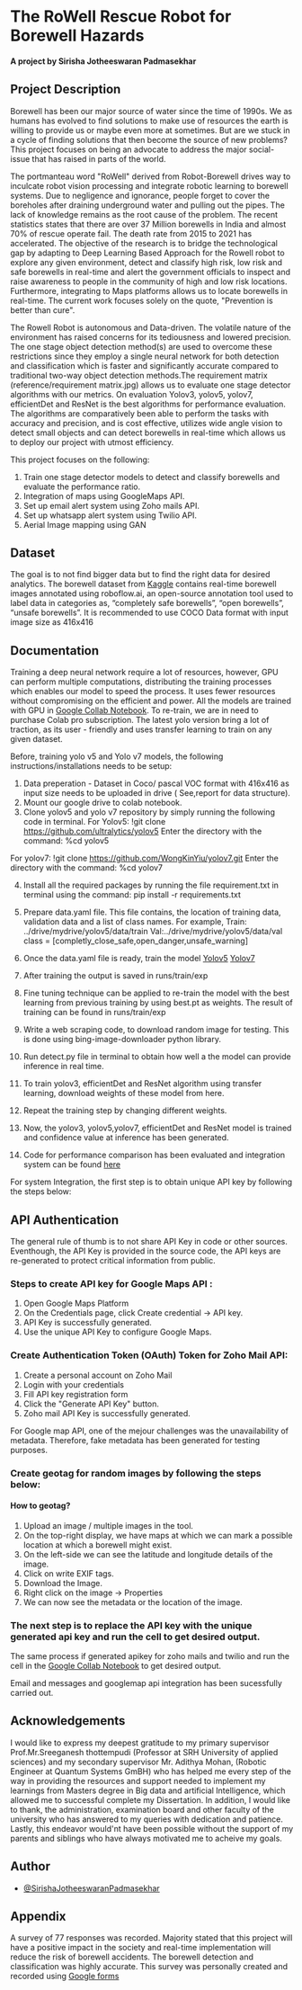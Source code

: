 
# The RoWell Rescue Robot for Borewell Hazards
#### A project by Sirisha Jotheeswaran Padmasekhar 

## Project Description 
Borewell has been our major source of water since the time of 1990s. We as humans has evolved to find solutions to make use of resources the earth is willing to provide us or maybe even more at sometimes. But are we stuck in a cycle of finding solutions that then become the source of new problems? This project focuses on being an advocate to address the major social-issue that has raised in parts of the world. 

The portmanteau word "RoWell" derived from Robot-Borewell drives way to inculcate robot vision processing and integrate robotic learning to borewell systems. Due to negligence and ignorance, people forget to cover the boreholes after draining underground water and pulling out the pipes. The lack of knowledge remains as the root cause of the problem. The recent statistics states that there are over 37 Million borewells in India and almost 70% of rescue operate fail. The death rate from 2015 to 2021 has accelerated. The objective of the research is to bridge the technological gap by adapting to Deep Learning Based Approach for the Rowell robot to explore any given environment, detect and classify high risk, low risk and safe borewells in real-time and alert the government officials to inspect and raise awareness to people in the community of high and low risk locations. Furthermore, integrating to Maps platforms allows us to locate borewells  in real-time. The current work focuses solely on the quote, "Prevention is better than cure".  

The Rowell  Robot is autonomous and Data-driven. The volatile nature of the environment has raised concerns for its tediousness and lowered precision. The one stage object detection method(s) are used to overcome these restrictions since they employ a single neural network for both detection and classification which is faster and significantly accurate compared to traditional two-way object detection methods.The requirement matrix (reference/requirement matrix.jpg) allows us to evaluate one stage detector algorithms with our metrics. On evaluation Yolov3, yolov5, yolov7, efficientDet and ResNet is the best algorithms for performance evaluation. The algorithms  are comparatively been able to perform the tasks with accuracy and precision, and is cost effective, utilizes wide angle vision to detect small objects and can detect borewells in real-time which allows us to deploy our project with utmost efficiency. 

This project focuses on the following:

1. Train one stage detector models to detect and classify borewells and evaluate the performance ratio. 
2. Integration of maps using GoogleMaps API. 
3. Set up email alert system using Zoho mails API. 
4. Set up whatsapp alert system using Twilio API.
5. Aerial Image mapping using GAN 

## Dataset

The goal is to not find bigger data but to find the right data for desired analytics. The borewell dataset from [Kaggle](https://www.kaggle.com/datasets/saktheeswaranswan/borewell-dataset-416-resize-tensorflow-yolo-voc?select=borewell+dataset) contains real-time borewell images annotated using roboflow.ai, an open-source annotation tool used to label data in categories as, “completely safe borewells”, “open borewells”, “unsafe borewells”. It is recommended to use COCO Data format with input image size as 416x416


## Documentation

Training a deep neural network require a lot of resources, however, GPU can perform multiple computations, distributing the training processes which enables our model to speed the process. It uses fewer resources without compromising on the efficient and power. All the models are trained with GPU in [Google Collab Notebook](https://drive.google.com/file/d/1a3saiY0QbfrKBGyuK5qE1Sp6-ms__L34/view?usp=sharing). To re-train, we are in need to purchase Colab pro subscription. The latest yolo version bring a lot of traction, as its user - friendly and uses transfer learning to train on any given dataset. 

Before, training yolo v5 and Yolo v7 models, the following instructions/installations needs to be setup:

1. Data preperation - Dataset in Coco/ pascal VOC format with 416x416 as input size needs to be uploaded in drive ( See,report for data structure). 
2. Mount our google drive to colab notebook. 
3. Clone yolov5 and yolo v7 repository by simply running the following code in terminal. 
   For Yolov5:
               !git clone https://github.com/ultralytics/yolov5
Enter the directory with the command: %cd yolov5

 For yolov7: 
            !git clone https://github.com/WongKinYiu/yolov7.git
 Enter the directory with the command: %cd yolov7

4. Install all the required packages by running the file requirement.txt in terminal using the command: pip install -r requirements.txt 
5. Prepare data.yaml file. This file contains, the location of training data, validation data and a list of class names. 
For example, 
Train: ../drive/mydrive/yolov5/data/train
Val:../drive/mydrive/yolov5/data/val
class = [completly_close_safe,open_danger,unsafe_warning]

6. Once the data.yaml file is ready, train the model [Yolov5](https://github.com/ultralytics/yolov5/wiki/Train-Custom-Data) [Yolov7](https://github.com/WongKinYiu/yolov7)
7. After training the output is saved in runs/train/exp
8. Fine tuning technique can be applied to re-train the model with the best learning from previous training by using best.pt as weights. The result of training can be found in runs/train/exp
9. Write a web scraping code, to download random image for testing. This is done using bing-image-downloader python library. 
10. Run detect.py file in terminal to obtain how well a the model can provide inference in real time. 
11. To train yolov3, efficientDet and ResNet algorithm using transfer learning, download weights of these model from here. 
12. Repeat the training step by changing different weights.
13. Now, the yolov3, yolov5,yolov7, efficientDet and ResNet model is trained and confidence value at inference has been generated. 
14. Code for performance comparison has been evaluated and integration system can be found [here](https://drive.google.com/file/d/1a3saiY0QbfrKBGyuK5qE1Sp6-ms__L34/view?usp=sharing)

For system Integration, the first step is to obtain unique API key by following the steps below:

## API Authentication

The general rule of thumb is to not share API Key in code or other sources. Eventhough, the API Key is provided in the source code, the API keys are re-generated to protect critical information from public. 

### Steps to create API key for Google Maps API : 

 1. Open Google Maps Platform
 2. On the Credentials page, click Create credential → API key.
 3. API Key is successfully generated.
 4. Use the unique API Key to configure Google Maps.

### Create Authentication Token (OAuth) Token for Zoho Mail API: 

1. Create a personal account on Zoho Mail
2. Login with your credentials
3. Fill API key registration form
4. Click the "Generate API Key" button.
5. Zoho mail API Key is successfully generated.

For Google map API, one of the mejour challenges was the unavailability of metadata. Therefore, fake metadata has been generated for testing purposes. 

### Create geotag for random images by following the steps below:

#### How to geotag?

1. Upload an image / multiple images in the tool.
2. On the top-right display, we have maps at which we can mark a possible location at which a borewell might exist.
3. On the left-side we can see the latitude and longitude details of the image.
4. Click on write EXIF tags.
5. Download the Image.
6. Right click on the image → Properties
7. We can now see the metadata or the location of the image.

### The next step is to replace the API key with the unique generated api key and run the cell to get desired output. 

The same process if generated apikey for zoho mails and twilio and run the cell in the [Google Collab Notebook](https://drive.google.com/file/d/1a3saiY0QbfrKBGyuK5qE1Sp6-ms__L34/view?usp=sharing) to get desired output. 

Email and messages and googlemap api integration has been sucessfully carried out. 

## Acknowledgements

I would like to express my deepest gratitude to my primary supervisor Prof.Mr.Sreeganesh thottempudi (Professor at SRH University of applied sciences) and my secondary supervisor Mr. Adithya Mohan, (Robotic Engineer at Quantum Systems GmBH) who has helped me every step of the way in providing the resources and support needed to implement my learnings from Masters degree in Big data and artificial Intelligence, which allowed me to successful complete my Dissertation. In addition, I would like to thank, the administration, examination board and other faculty of the university who has answered to my queries with dedication and patience. Lastly, this endeavor would'nt have been possible without the support of my parents and siblings who have always motivated me to acheive my goals. 

## Author

- [@SirishaJotheeswaranPadmasekhar](https://github.com/SirishaJotheeswaranPadmasekhar)


## Appendix

A survey of 77 responses was recorded. Majority stated that this project will have a positive impact in the society and real-time implementation will reduce the risk of borewell accidents. The borewell detection and classification was highly accurate. This survey was personally created and recorded using [Google forms](https://forms.gle/cNYN2bCju8YCyPxR7) 

